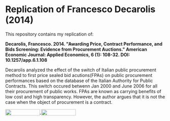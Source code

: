 # Replication of Francesco Decarolis (2014)  <a class = "tocSkip">
   
This repository contains my replication of:

**Decarolis, Francesco. 2014. "Awarding Price, Contract Performance, and Bids Screening: Evidence from Procurement Auctions." American Economic Journal: Applied Economics, 6 (1): 108-32. DOI: 10.1257/app.6.1.108**
   
Decarolis analyzed the effect of the switch of Italian public procurement method to first price sealed bid acutions(FPAs) on public procurement performances based on the database of the Italian Authority for Public Contracts. This switch occured betwenn Jan 2000 and June 2006 for all their procurement of public works. FPAs are known as carrying benefits of low cost and high transparency. However, the author argues that it is not the case when the object of procurement is a contract.


<a href="https://nbviewer.jupyter.org/github/HumanCapitalAnalysis/microeconometrics-course-project-HyeinJeong/blob/temp1/project_HyeinJeong.ipynb"
   target="_parent">
   <img align="center"
  src="https://raw.githubusercontent.com/jupyter/design/master/logos/Badges/nbviewer_badge.png"
      width="109" height="20">
</a>
<a href="https://mybinder.org/v2/gh/HumanCapitalAnalysismicroeconometrics-course-project-HyeinJeong/blob/temp1/project_HyeinJeong.ipynb"
    target="_parent">
    <img align="center"
       src="https://mybinder.org/badge_logo.svg"
       width="109" height="20">